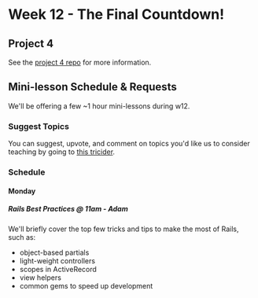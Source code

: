 # Week 12 - The Final Countdown!

## Project 4

See the [project 4 repo](https://github.com/ga-dc/wdidc5_project4) for more information.

## Mini-lesson Schedule & Requests

We'll be offering a few ~1 hour mini-lessons during w12. 

### Suggest Topics

You can suggest, upvote, and comment on topics you'd like us to consider teaching by going 
to [this tricider](http://www.tricider.com/brainstorming/3FkIF36oha7).

### Schedule

#### Monday

##### Rails Best Practices @ 11am - Adam
We'll briefly cover the top few tricks and tips to make the most of Rails, such as:

* object-based partials
* light-weight controllers
* scopes in ActiveRecord
* view helpers 
* common gems to speed up development


